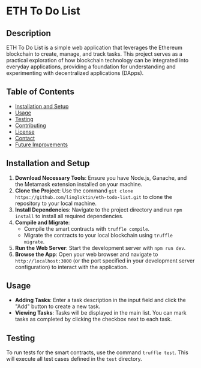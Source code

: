 # ETH To Do List

## Description

ETH To Do List is a simple web application that leverages the Ethereum blockchain to create, manage, and track tasks. This project serves as a practical exploration of how blockchain technology can be integrated into everyday applications, providing a foundation for understanding and experimenting with decentralized applications (DApps).

## Table of Contents

- [Installation and Setup](#installation-and-setup)
- [Usage](#usage)
- [Testing](#testing)
- [Contributing](#contributing)
- [License](#license)
- [Contact](#contact)
- [Future Improvements](#future-improvements)

## Installation and Setup

1. **Download Necessary Tools**: Ensure you have Node.js, Ganache, and the Metamask extension installed on your machine.
2. **Clone the Project**: Use the command `git clone https://github.com/lingloktin/eth-todo-list.git` to clone the repository to your local machine.
3. **Install Dependencies**: Navigate to the project directory and run `npm install` to install all required dependencies.
4. **Compile and Migrate**:
   - Compile the smart contracts with `truffle compile`.
   - Migrate the contracts to your local blockchain using `truffle migrate`.
5. **Run the Web Server**: Start the development server with `npm run dev`.
6. **Browse the App**: Open your web browser and navigate to `http://localhost:3000` (or the port specified in your development server configuration) to interact with the application.

## Usage

- **Adding Tasks**: Enter a task description in the input field and click the "Add" button to create a new task.
- **Viewing Tasks**: Tasks will be displayed in the main list. You can mark tasks as completed by clicking the checkbox next to each task.

## Testing

To run tests for the smart contracts, use the command `truffle test`. This will execute all test cases defined in the `test` directory.
